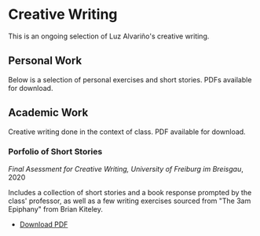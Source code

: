 # Creative Writing

This is an ongoing selection of Luz Alvariño's creative writing.

## Personal Work

Below is a selection of personal exercises and short stories. PDFs available for download.

## Academic Work

Creative writing done in the context of class. PDF available for download.

### Porfolio of Short Stories
*Final Asessment for Creative Writing, University of Freiburg im Breisgau*, 2020

Includes a collection of short stories and a book response prompted by the class' professor, as well as a few writing exercises sourced from "The 3am Epiphany" from Brian Kiteley.

- [Download PDF](./creative/creative.pdf)

    


